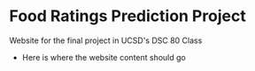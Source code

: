 # Food Ratings Prediction Project
Website for the final project in UCSD's DSC 80 Class
- Here is where the website content should go